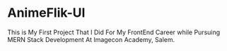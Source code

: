 # AnimeFlik-UI
 This is My First Project That I Did For My FrontEnd Career while Pursuing MERN Stack Development At Imagecon Academy, Salem.

